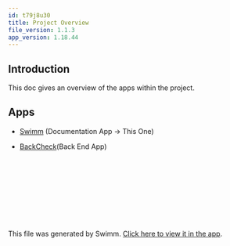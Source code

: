 ```yaml
---
id: t79j8u30
title: Project Overview
file_version: 1.1.3
app_version: 1.18.44
---
```


## Introduction

This doc gives an overview of the apps within the project.

## Apps

*   [Swimm](https://swimm.io/) (Documentation App -> This One)

*   [BackCheck](backcheck.s66r05xh.sw.md)(Back End App)

    <br/>
<br/>

<br/>

<br/>

<br/>

<br/>

<br/>

This file was generated by Swimm. [Click here to view it in the app](https://app.swimm.io/repos/Z2l0aHViJTNBJTNBQ2hlY2tVUCUzQSUzQUJhbHllZXQx/docs/t79j8u30).
